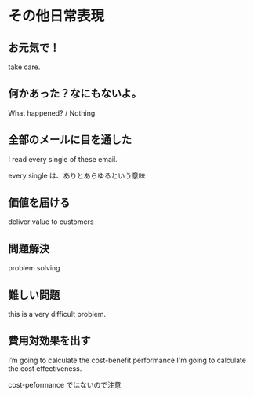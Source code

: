 # その他日常表現

## お元気で！
take care.


## 何かあった？なにもないよ。
What happened? / Nothing.

## 全部のメールに目を通した
I read every single of these email.

every single は、ありとあらゆるという意味

## 価値を届ける

deliver value to customers

## 問題解決

problem solving

## 難しい問題

this is a very difficult problem.

## 費用対効果を出す

I’m going to calculate the cost-benefit performance
I'm going to calculate the cost effectiveness.


cost-peformance ではないので注意

